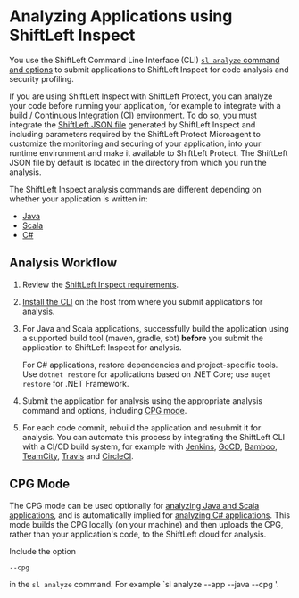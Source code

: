 # Analyzing Applications using ShiftLeft Inspect

You use the ShiftLeft Command Line Interface (CLI) [`sl analyze` command and options](../../using-cli/cli-reference.md) to submit applications to ShiftLeft Inspect for code analysis and security profiling.

If you are using ShiftLeft Inspect with ShiftLeft Protect, you can analyze your code before running your application, for example to integrate with a build / Continuous Integration (CI) environment. To do so, you must integrate the [ShiftLeft JSON file](../protect/json-file.md) generated by ShiftLeft Inspect and including parameters required by the ShiftLeft Protect Microagent to customize the monitoring and securing of your application, into your runtime environment and make it available to ShiftLeft Protect. The ShiftLeft JSON file by default is located in the directory from which you run the analysis.

The ShiftLeft Inspect analysis commands are different depending on whether your application is written in:

* [Java](../../languages/java.md)
* [Scala](../../languages/scala.md)
* [C#](../../languages/c-sharp.md)

## Analysis Workflow

1. Review the [ShiftLeft Inspect requirements](../../introduction/requirements.md#requirements-for-shiftleft-inspect).
2. [Install the CLI](../../using-cli/install-cli.md) on the host from where you submit applications for analysis.
3. For Java and Scala applications, successfully build the application using a supported build tool (maven, gradle, sbt) **before** you submit the application to ShiftLeft Inspect for analysis. 

   For C# applications, restore dependencies and project-specific tools. Use `dotnet restore` for applications based on .NET Core; use `nuget restore` for .NET Framework. 
4. Submit the application for analysis using the appropriate analysis command and options, including [CPG mode](#cpg-mode).
5. For each code commit, rebuild the application and resubmit it for analysis. You can automate this process by integrating the ShiftLeft CLI with a CI/CD build system, for example with [Jenkins](../integrating-with-shiftleft/integrating-jenkins-builds/integrating-jenkins-builds.md), [GoCD](../integrating-with-shiftleft/integrating-gocd-builds.md), [Bamboo](../integrating-with-shiftleft/integrating-bamboo-builds.md), [TeamCity](../integrating-with-shiftleft/integrating-teamcity-builds.md), [Travis](../integrating-with-shiftleft/integrating-travis-builds.md) and [CircleCI](../integrating-with-shiftleft/integrating-circleci.md).

## CPG Mode

The CPG mode can be used optionally for [analyzing Java and Scala applications](analyze-java.md), and is automatically implied for [analyzing C# applications](analyze-csharp.md). This mode builds the CPG locally (on your machine) and then uploads the CPG, rather than your application's code, to the ShiftLeft cloud for analysis. 

Include the option 

```
--cpg
```

in the `sl analyze` command. For example `sl analyze --app <name> --java --cpg <path>'.
